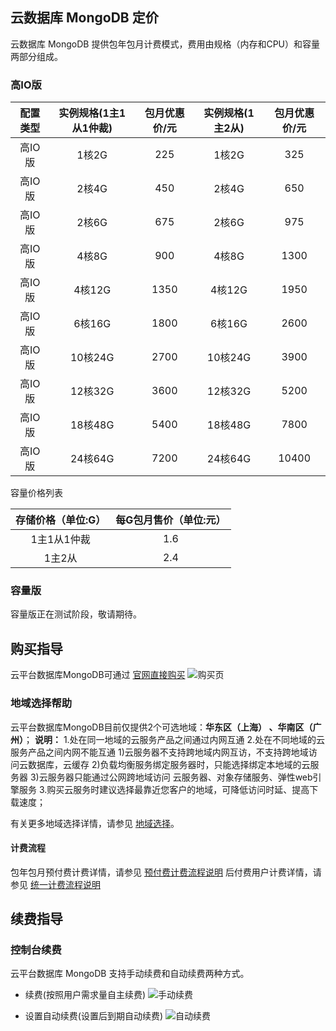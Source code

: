 ## 云数据库 MongoDB 定价

云数据库 MongoDB 提供包年包月计费模式，费用由规格（内存和CPU）和容量两部分组成。

### 高IO版

|配置类型|实例规格(1主1从1仲裁)|包月优惠价/元|实例规格(1主2从)|包月优惠价/元|
|:--:|:--:|:--:|:--:|:--:|
|高IO版|1核2G|225|1核2G|325|
|高IO版|2核4G|450|2核4G|650|
|高IO版|2核6G|675|2核6G|975|
|高IO版|4核8G|900|4核8G|1300|
|高IO版|4核12G|1350|4核12G|1950|
|高IO版|6核16G|1800|6核16G|2600|
|高IO版|10核24G|2700|10核24G|3900|
|高IO版|12核32G|3600|12核32G|5200|
|高IO版|18核48G|5400|18核48G|7800|
|高IO版|24核64G|7200|24核64G|10400|

容量价格列表

|存储价格（单位:G）|每G包月售价（单位:元）|
|:--:|:--:|
|1主1从1仲裁|1.6|
|1主2从|2.4|

### 容量版

容量版正在测试阶段，敬请期待。

## 购买指导

云平台数据库MongoDB可通过 [官网直接购买](http://buy.tce.fsphere.cn/mongodb)
![购买页](http://imgcache.tcecqpoc.fsphere.cn/image/mccdn.qcloud.com/static/img/49cff441939104908bd65a7ef287d798/buymongo.png)

### 地域选择帮助

云平台数据库MongoDB目前仅提供2个可选地域：**华东区（上海） 、华南区（广州）**；
**说明：**
1.处在同一地域的云服务产品之间通过内网互通
2.处在不同地域的云服务产品之间内网不能互通
   1)云服务器不支持跨地域内网互访，不支持跨地域访问云数据库，云缓存
   2)负载均衡服务绑定服务器时，只能选择绑定本地域的云服务器
   3)云服务器只能通过公网跨地域访问 云服务器、对象存储服务、弹性web引擎服务 
3.购买云服务时建议选择最靠近您客户的地域，可降低访问时延、提高下载速度；

有关更多地域选择详情，请参见 [地域选择](/doc/product/439/6972)。

#### 计费流程

包年包月预付费计费详情，请参见 [预付费计费流程说明](/doc/product/285/预付费计费流程)
后付费用户计费详情，请参见 [统一计费流程说明](/doc/product/285/计费流程)

## 续费指导

###  控制台续费

云平台数据库 MongoDB 支持手动续费和自动续费两种方式。

* 续费(按照用户需求量自主续费)
 ![手动续费](http://imgcache.tcecqpoc.fsphere.cn/image/mccdn.qcloud.com/static/img/1c2062061dd7dc094a2c6254cb8b2d14/2.png)
	
* 设置自动续费(设置后到期自动续费)
![自动续费](http://imgcache.tcecqpoc.fsphere.cn/image/mccdn.qcloud.com/static/img/6e2ec83a69d347682b37c5f8298a3c9f/3.png)
